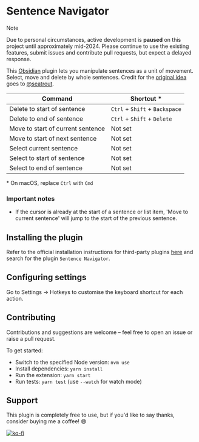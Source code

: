# Sentence Navigator

> [!NOTE]
> Due to personal circumstances, active development is **paused** on this project until approximately mid-2024. Please continue to use the existing features, submit issues and contribute pull requests, but expect a delayed response.

This [Obsidian](https://obsidian.md) plugin lets you manipulate sentences as a unit of movement. Select, move and delete by whole sentences. Credit for the [original idea](https://github.com/timhor/obsidian-editor-shortcuts/issues/3) goes to [@seatrout](https://github.com/seatrout).

| Command                           | Shortcut \*                    |
| --------------------------------- | ------------------------------ |
| Delete to start of sentence       | `Ctrl` + `Shift` + `Backspace` |
| Delete to end of sentence         | `Ctrl` + `Shift` + `Delete`    |
| Move to start of current sentence | Not set                        |
| Move to start of next sentence    | Not set                        |
| Select current sentence           | Not set                        |
| Select to start of sentence       | Not set                        |
| Select to end of sentence         | Not set                        |

\* On macOS, replace `Ctrl` with `Cmd`

### Important notes

- If the cursor is already at the start of a sentence or list item, 'Move to current sentence' will jump to the start of the previous sentence.

## Installing the plugin

Refer to the official installation instructions for third-party plugins [here](https://help.obsidian.md/Advanced+topics/Third-party+plugins#For+users) and search for the plugin `Sentence Navigator`.

## Configuring settings

Go to Settings → Hotkeys to customise the keyboard shortcut for each action.

## Contributing

Contributions and suggestions are welcome – feel free to open an issue or raise a pull request.

To get started:

- Switch to the specified Node version: `nvm use`
- Install dependencies: `yarn install`
- Run the extension: `yarn start`
- Run tests: `yarn test` (use `--watch` for watch mode)

## Support

This plugin is completely free to use, but if you'd like to say thanks, consider buying me a coffee! 😄

[![ko-fi](https://ko-fi.com/img/githubbutton_sm.svg)](https://ko-fi.com/timhor)
